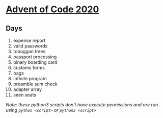# [Advent of Code 2020](https://adventofcode.com/2020)

## Days

1) expense report
2) valid passwords
3) toboggan trees
4) passport processing
5) binary boarding card
6) customs forms
7) bags
8) infinite program
9) preamble sum check
10) adapter array
11) seen seats

*Note: these python3 scripts don't have execute permissions and are run using `python <script>` or `python3 <script>`*

